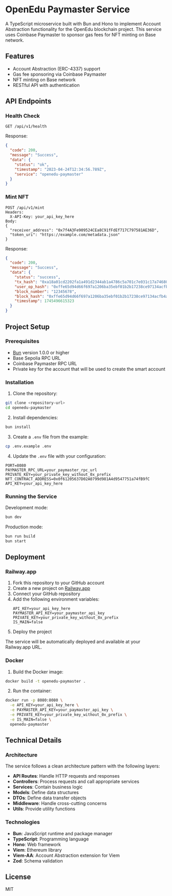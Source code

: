 # OpenEdu Paymaster Service

A TypeScript microservice built with Bun and Hono to implement Account Abstraction functionality for the OpenEdu blockchain project. This service uses Coinbase Paymaster to sponsor gas fees for NFT minting on Base network.

## Features

- Account Abstraction (ERC-4337) support
- Gas fee sponsoring via Coinbase Paymaster
- NFT minting on Base network
- RESTful API with authentication

## API Endpoints

### Health Check

```
GET /api/v1/health
```

Response:
```json
{
  "code": 200,
  "message": "Success",
  "data": {
    "status": "ok",
    "timestamp": "2023-04-24T12:34:56.789Z",
    "service": "openedu-paymaster"
  }
}
```

### Mint NFT

```
POST /api/v1/mint
Headers:
  X-API-Key: your_api_key_here
Body:
{
  "receiver_address": "0x7f4A3Fe909524CEa8C91fFdEf717C797581AE36D",
  "token_uri": "https://example.com/metadata.json"
}
```

Response:
```json
{
  "code": 200,
  "message": "Success",
  "data": {
    "status": "success",
    "tx_hash": "0xa18a01cd2202fa1a491d2344ab1a4786c5a701c7e031c17a74680e0769b60817",
    "user_op_hash": "0xffe65d94d66f697a1206ba35ebf01b2b17238ce97134acfb4ae278a32a8bddc4",
    "block_number": "12345678",
    "block_hash": "0xffe65d94d66f697a1206ba35ebf01b2b17238ce97134acfb4ae278a32a8bddc4",
    "timestamp": 1745496615323
  }
}
```

## Project Setup

### Prerequisites

- [Bun](https://bun.sh/) version 1.0.0 or higher
- Base Sepolia RPC URL
- Coinbase Paymaster RPC URL
- Private key for the account that will be used to create the smart account

### Installation

1. Clone the repository:
```bash
git clone <repository-url>
cd openedu-paymaster
```

2. Install dependencies:
```bash
bun install
```

3. Create a `.env` file from the example:
```bash
cp .env.example .env
```

4. Update the `.env` file with your configuration:
```
PORT=8080
PAYMASTER_RPC_URL=your_paymaster_rpc_url
PRIVATE_KEY=your_private_key_without_0x_prefix
NFT_CONTRACT_ADDRESS=0x0f61205637D02A0799d981A4d9547751a74fB9fC
API_KEY=your_api_key_here
```

### Running the Service

Development mode:
```bash
bun dev
```

Production mode:
```bash
bun run build
bun start
```

## Deployment

### Railway.app

1. Fork this repository to your GitHub account
2. Create a new project on [Railway.app](https://railway.app)
3. Connect your GitHub repository
4. Add the following environment variables:
   ```
   API_KEY=your_api_key_here
   PAYMASTER_API_KEY=your_paymaster_api_key
   PRIVATE_KEY=your_private_key_without_0x_prefix
   IS_MAIN=false
   ```
5. Deploy the project

The service will be automatically deployed and available at your Railway.app URL.

### Docker

1. Build the Docker image:
```bash
docker build -t openedu-paymaster .
```

2. Run the container:
```bash
docker run -p 8080:8080 \
  -e API_KEY=your_api_key_here \
  -e PAYMASTER_API_KEY=your_paymaster_api_key \
  -e PRIVATE_KEY=your_private_key_without_0x_prefix \
  -e IS_MAIN=false \
  openedu-paymaster
```

## Technical Details

### Architecture

The service follows a clean architecture pattern with the following layers:
- **API Routes**: Handle HTTP requests and responses
- **Controllers**: Process requests and call appropriate services
- **Services**: Contain business logic
- **Models**: Define data structures
- **DTOs**: Define data transfer objects
- **Middleware**: Handle cross-cutting concerns
- **Utils**: Provide utility functions

### Technologies

- **Bun**: JavaScript runtime and package manager
- **TypeScript**: Programming language
- **Hono**: Web framework
- **Viem**: Ethereum library
- **Viem-AA**: Account Abstraction extension for Viem
- **Zod**: Schema validation

## License

MIT
